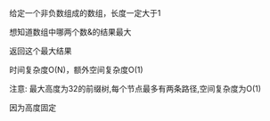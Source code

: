 给定一个非负数组成的数组，长度一定大于1

想知道数组中哪两个数&的结果最大

返回这个最大结果

时间复杂度O(N)，额外空间复杂度O(1)

注意: 最大高度为32的前缀树,每个节点最多有两条路径,空间复杂度为O(1)

因为高度固定
